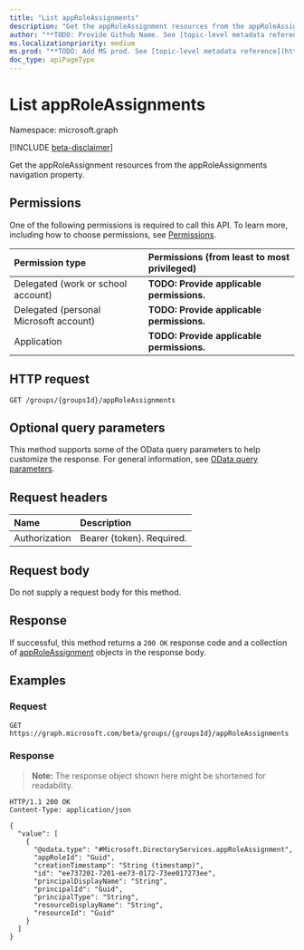 ```yaml
---
title: "List appRoleAssignments"
description: "Get the appRoleAssignment resources from the appRoleAssignments navigation property."
author: "**TODO: Provide Github Name. See [topic-level metadata reference](https://msgo.azurewebsites.net/add/document/guidelines/metadata.html#topic-level-metadata)**"
ms.localizationpriority: medium
ms.prod: "**TODO: Add MS prod. See [topic-level metadata reference](https://msgo.azurewebsites.net/add/document/guidelines/metadata.html#topic-level-metadata)**"
doc_type: apiPageType
---
```


# List appRoleAssignments
Namespace: microsoft.graph

[!INCLUDE [beta-disclaimer](../../includes/beta-disclaimer.md)]

Get the appRoleAssignment resources from the appRoleAssignments navigation property.

## Permissions
One of the following permissions is required to call this API. To learn more, including how to choose permissions, see [Permissions](/graph/permissions-reference).

|Permission type|Permissions (from least to most privileged)|
|:---|:---|
|Delegated (work or school account)|**TODO: Provide applicable permissions.**|
|Delegated (personal Microsoft account)|**TODO: Provide applicable permissions.**|
|Application|**TODO: Provide applicable permissions.**|

## HTTP request

<!-- {
  "blockType": "ignored"
}
-->
``` http
GET /groups/{groupsId}/appRoleAssignments
```

## Optional query parameters
This method supports some of the OData query parameters to help customize the response. For general information, see [OData query parameters](/graph/query-parameters).

## Request headers
|Name|Description|
|:---|:---|
|Authorization|Bearer {token}. Required.|

## Request body
Do not supply a request body for this method.

## Response

If successful, this method returns a `200 OK` response code and a collection of [appRoleAssignment](../resources/approleassignment.md) objects in the response body.

## Examples

### Request
<!-- {
  "blockType": "request",
  "name": "list_approleassignment"
}
-->
``` http
GET https://graph.microsoft.com/beta/groups/{groupsId}/appRoleAssignments
```


### Response
>**Note:** The response object shown here might be shortened for readability.
<!-- {
  "blockType": "response",
  "truncated": true,
  "@odata.type": "Collection(Microsoft.DirectoryServices.appRoleAssignment)"
}
-->
``` http
HTTP/1.1 200 OK
Content-Type: application/json

{
  "value": [
    {
      "@odata.type": "#Microsoft.DirectoryServices.appRoleAssignment",
      "appRoleId": "Guid",
      "creationTimestamp": "String (timestamp)",
      "id": "ee737201-7201-ee73-0172-73ee017273ee",
      "principalDisplayName": "String",
      "principalId": "Guid",
      "principalType": "String",
      "resourceDisplayName": "String",
      "resourceId": "Guid"
    }
  ]
}
```

